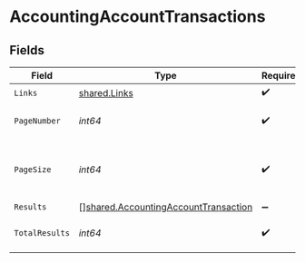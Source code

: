 # AccountingAccountTransactions


## Fields

| Field                                                                                               | Type                                                                                                | Required                                                                                            | Description                                                                                         |
| --------------------------------------------------------------------------------------------------- | --------------------------------------------------------------------------------------------------- | --------------------------------------------------------------------------------------------------- | --------------------------------------------------------------------------------------------------- |
| `Links`                                                                                             | [shared.Links](../../../pkg/models/shared/links.md)                                                 | :heavy_check_mark:                                                                                  | N/A                                                                                                 |
| `PageNumber`                                                                                        | *int64*                                                                                             | :heavy_check_mark:                                                                                  | Current page number.                                                                                |
| `PageSize`                                                                                          | *int64*                                                                                             | :heavy_check_mark:                                                                                  | Number of items to return in results array.                                                         |
| `Results`                                                                                           | [][shared.AccountingAccountTransaction](../../../pkg/models/shared/accountingaccounttransaction.md) | :heavy_minus_sign:                                                                                  | N/A                                                                                                 |
| `TotalResults`                                                                                      | *int64*                                                                                             | :heavy_check_mark:                                                                                  | Total number of items.                                                                              |